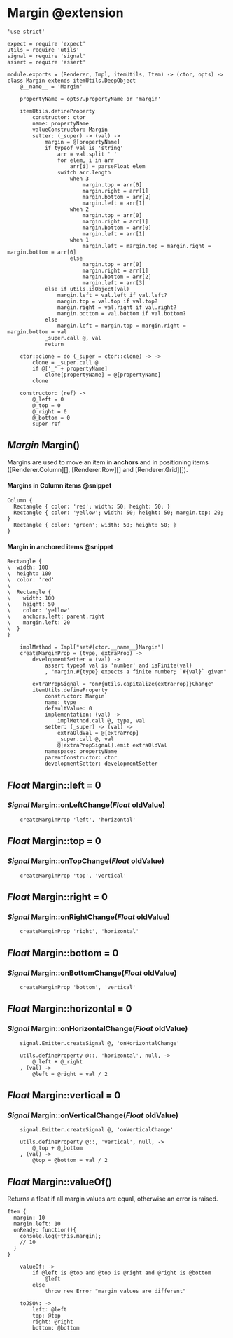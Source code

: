 Margin @extension
=================

	'use strict'

	expect = require 'expect'
	utils = require 'utils'
	signal = require 'signal'
	assert = require 'assert'

	module.exports = (Renderer, Impl, itemUtils, Item) -> (ctor, opts) -> class Margin extends itemUtils.DeepObject
		@__name__ = 'Margin'

		propertyName = opts?.propertyName or 'margin'

		itemUtils.defineProperty
			constructor: ctor
			name: propertyName
			valueConstructor: Margin
			setter: (_super) -> (val) ->
				margin = @[propertyName]
				if typeof val is 'string'
					arr = val.split ' '
					for elem, i in arr
						arr[i] = parseFloat elem
					switch arr.length
						when 3
							margin.top = arr[0]
							margin.right = arr[1]
							margin.bottom = arr[2]
							margin.left = arr[1]
						when 2
							margin.top = arr[0]
							margin.right = arr[1]
							margin.bottom = arr[0]
							margin.left = arr[1]
						when 1
							margin.left = margin.top = margin.right = margin.bottom = arr[0]
						else
							margin.top = arr[0]
							margin.right = arr[1]
							margin.bottom = arr[2]
							margin.left = arr[3]
				else if utils.isObject(val)
					margin.left = val.left if val.left?
					margin.top = val.top if val.top?
					margin.right = val.right if val.right?
					margin.bottom = val.bottom if val.bottom?
				else
					margin.left = margin.top = margin.right = margin.bottom = val
				_super.call @, val
				return

		ctor::clone = do (_super = ctor::clone) -> ->
			clone = _super.call @
			if @['_' + propertyName]
				clone[propertyName] = @[propertyName]
			clone

		constructor: (ref) ->
			@_left = 0
			@_top = 0
			@_right = 0
			@_bottom = 0
			super ref

*Margin* Margin()
-----------------

Margins are used to move an item in **anchors** and in positioning items
([Renderer.Column][], [Renderer.Row][] and [Renderer.Grid][]).

#### Margins in Column items @snippet

```style
Column {
  Rectangle { color: 'red'; width: 50; height: 50; }
  Rectangle { color: 'yellow'; width: 50; height: 50; margin.top: 20; }
  Rectangle { color: 'green'; width: 50; height: 50; }
}
```

#### Margin in anchored items @snippet

```style
Rectangle {
\  width: 100
\  height: 100
\  color: 'red'
\
\  Rectangle {
\    width: 100
\    height: 50
\    color: 'yellow'
\    anchors.left: parent.right
\    margin.left: 20
\  }
}
```

		implMethod = Impl["set#{ctor.__name__}Margin"]
		createMarginProp = (type, extraProp) ->
			developmentSetter = (val) ->
				assert typeof val is 'number' and isFinite(val)
				, "margin.#{type} expects a finite number; `#{val}` given"

			extraPropSignal = "on#{utils.capitalize(extraProp)}Change"
			itemUtils.defineProperty
				constructor: Margin
				name: type
				defaultValue: 0
				implementation: (val) ->
					implMethod.call @, type, val
				setter: (_super) -> (val) ->
					extraOldVal = @[extraProp]
					_super.call @, val
					@[extraPropSignal].emit extraOldVal
				namespace: propertyName
				parentConstructor: ctor
				developmentSetter: developmentSetter

*Float* Margin::left = 0
------------------------

### *Signal* Margin::onLeftChange(*Float* oldValue)

		createMarginProp 'left', 'horizontal'

*Float* Margin::top = 0
-----------------------

### *Signal* Margin::onTopChange(*Float* oldValue)

		createMarginProp 'top', 'vertical'

*Float* Margin::right = 0
-------------------------

### *Signal* Margin::onRightChange(*Float* oldValue)

		createMarginProp 'right', 'horizontal'

*Float* Margin::bottom = 0
--------------------------

### *Signal* Margin::onBottomChange(*Float* oldValue)

		createMarginProp 'bottom', 'vertical'

*Float* Margin::horizontal = 0
------------------------------

### *Signal* Margin::onHorizontalChange(*Float* oldValue)

		signal.Emitter.createSignal @, 'onHorizontalChange'

		utils.defineProperty @::, 'horizontal', null, ->
			@_left + @_right
		, (val) ->
			@left = @right = val / 2

*Float* Margin::vertical = 0
----------------------------

### *Signal* Margin::onVerticalChange(*Float* oldValue)

		signal.Emitter.createSignal @, 'onVerticalChange'

		utils.defineProperty @::, 'vertical', null, ->
			@_top + @_bottom
		, (val) ->
			@top = @bottom = val / 2

*Float* Margin::valueOf()
--------------------------

Returns a float if all margin values are equal, otherwise an error is raised.

```
Item {
  margin: 10
  margin.left: 10
  onReady: function(){
  	console.log(+this.margin);
  	// 10
  }
}
```

		valueOf: ->
			if @left is @top and @top is @right and @right is @bottom
				@left
			else
				throw new Error "margin values are different"

		toJSON: ->
			left: @left
			top: @top
			right: @right
			bottom: @bottom
